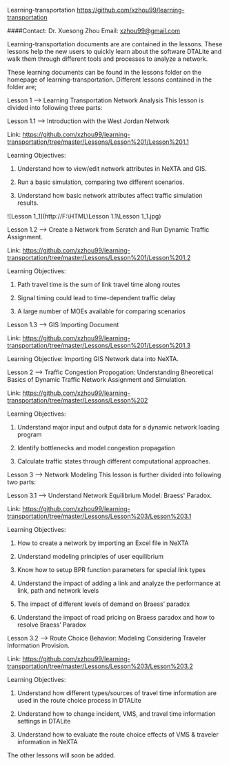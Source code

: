﻿Learning-transportation 
https://github.com/xzhou99/learning-transportation

####Contact: Dr. Xuesong Zhou
Email: xzhou99@gmail.com

Learning-transportation documents are are contained in the lessons. These lessons help the new users to quickly learn about the software DTALite
and walk them through different tools and processes to analyze a network.

These learning documents can be found in the lessons folder on the homepage of learning-transportation. Different lessons contained in the folder are;

Lesson 1 --> Learning Transportation Network Analysis
This lesson is divided into following three parts:

Lesson 1.1 --> Introduction with the West Jordan Network  
    
Link: https://github.com/xzhou99/learning-transportation/tree/master/Lessons/Lesson%201/Lesson%201.1

Learning Objectives:  
 
1. Understand how to view/edit network attributes in NeXTA and GIS.

2. Run a basic simulation, comparing two different scenarios.

3. Understand how basic network attributes affect traffic simulation results.

![Lesson 1_1](http://F:\HTML\Lesson 1.1\Lesson 1_1.jpg)


Lesson 1.2 --> Create a Network from Scratch and Run Dynamic Traffic Assignment.    

Link: https://github.com/xzhou99/learning-transportation/tree/master/Lessons/Lesson%201/Lesson%201.2

Learning Objectives:

1. Path travel time is the sum of link travel time along routes

2. Signal timing could lead to time-dependent traffic delay

3. A large number of MOEs available for comparing scenarios


Lesson 1.3 --> GIS Importing Document

Link: https://github.com/xzhou99/learning-transportation/tree/master/Lessons/Lesson%201/Lesson%201.3

Learning Objective:  Importing GIS Network data into NeXTA.



Lesson 2 --> Traffic Congestion Propogation: Understanding Bheoretical Basics of Dynamic Traffic Network Assignment and Simulation.

Link: https://github.com/xzhou99/learning-transportation/tree/master/Lessons/Lesson%202

Learning Objectives: 

1. Understand major input and output data for a dynamic network loading program

2. Identify bottlenecks and model congestion propagation 

3. Calculate traffic states through different computational approaches.


Lesson 3 --> Network Modeling
This lesson is further divided into following two parts:

Lesson 3.1 --> Understand Network Equilibrium Model: Braess' Paradox.

Link: https://github.com/xzhou99/learning-transportation/tree/master/Lessons/Lesson%203/Lesson%203.1

Learning Objectives:

1. How to create a network by importing an Excel file in NeXTA

2. Understand modeling principles of user equilibrium

3. Know how to setup BPR function parameters for special link types

4. Understand the impact of adding a link and analyze the performance at link, path and network levels
 
5. The impact of different levels of demand on Braess’ paradox

6. Understand the impact of road pricing on Braess paradox and how to resolve Braess’ Paradox


Lesson 3.2 --> Route Choice Behavior: Modeling Considering Traveler Information Provision.

Link: https://github.com/xzhou99/learning-transportation/tree/master/Lessons/Lesson%203/Lesson%203.2

Learning Objectives:

1. Understand how different types/sources of travel time information are used in the route choice process in DTALite

2. Understand how to change incident, VMS, and travel time information settings in DTALite

3. Understand how to evaluate the route choice effects of VMS & traveler information in NeXTA


The other lessons will soon be added. 
